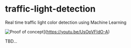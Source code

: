 # traffic-light-detection
Real time traffic light color detection using Machine Learning 


![Proof of concept](doc/img/poc.gif)](https://youtu.be/UsOpVFIdO-A)
  
  TBD...
